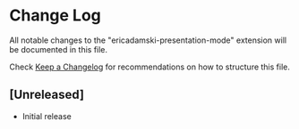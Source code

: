 # Change Log
All notable changes to the "ericadamski-presentation-mode" extension will be documented in this file.

Check [Keep a Changelog](http://keepachangelog.com/) for recommendations on how to structure this file.

## [Unreleased]
- Initial release